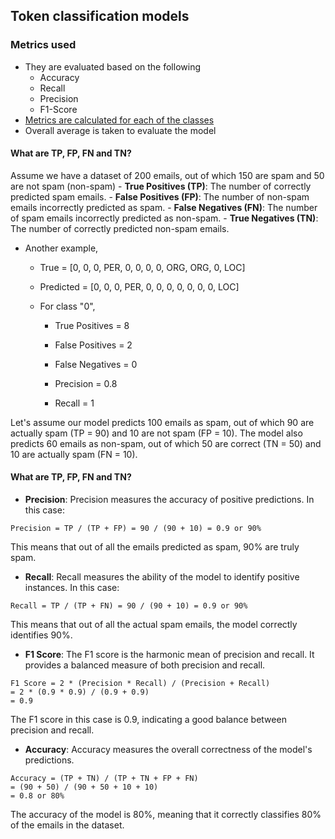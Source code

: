 ## Token classification models

### Metrics used
- They are evaluated based on the following
    - Accuracy
    - Recall
    - Precision
    - F1-Score
- <u>Metrics are calculated for each of the classes</u>
- Overall average is taken to evaluate the model

#### What are TP, FP, FN and TN?

Assume we have a dataset of 200 emails, out of which 150 are spam and 50 are not spam (non-spam)
    - **True Positives (TP)**: The number of correctly predicted spam emails.
    - **False Positives (FP)**: The number of non-spam emails incorrectly predicted as spam.
    - **False Negatives (FN)**: The number of spam emails incorrectly predicted as non-spam.
    - **True Negatives (TN)**: The number of correctly predicted non-spam emails.

- Another example,
    - True = [0, 0, 0, PER, 0, 0, 0, 0, ORG, ORG, 0, LOC]
    - Predicted = [0, 0, 0, PER, 0, 0, 0, 0, 0, 0, 0, LOC]

    - For class "0",
        - True Positives = 8
        - False Positives = 2
        - False Negatives = 0

        - Precision = 0.8
        - Recall = 1

Let's assume our model predicts 100 emails as spam, out of which 90 are actually spam (TP = 90) and 10 are not spam (FP = 10). The model also predicts 60 emails as non-spam, out of which 50 are correct (TN = 50) and 10 are actually spam (FN = 10).

#### What are TP, FP, FN and TN?

- **Precision**: Precision measures the accuracy of positive predictions. In this case:
```
Precision = TP / (TP + FP) = 90 / (90 + 10) = 0.9 or 90%
```
This means that out of all the emails predicted as spam, 90% are truly spam.

- **Recall**: Recall measures the ability of the model to identify positive instances. In this case:
```
Recall = TP / (TP + FN) = 90 / (90 + 10) = 0.9 or 90%
```
This means that out of all the actual spam emails, the model correctly identifies 90%.

- **F1 Score**: The F1 score is the harmonic mean of precision and recall. It provides a balanced measure of both precision and recall.
```
F1 Score = 2 * (Precision * Recall) / (Precision + Recall)
= 2 * (0.9 * 0.9) / (0.9 + 0.9)
= 0.9
```
The F1 score in this case is 0.9, indicating a good balance between precision and recall.

- **Accuracy**: Accuracy measures the overall correctness of the model's predictions.
```
Accuracy = (TP + TN) / (TP + TN + FP + FN)
= (90 + 50) / (90 + 50 + 10 + 10)
= 0.8 or 80%
```
The accuracy of the model is 80%, meaning that it correctly classifies 80% of the emails in the dataset.
